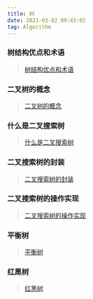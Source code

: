 ```yaml
---
title: 树
date: 2021-03-02 09:43:02
tag: Algorithm
---
```


### 树结构优点和术语

> [树结构优点和术语](/algorithm/structure-algorithm/Tree/first "树结构优点和术语")

### 二叉树的概念

> [二叉树的概念](/algorithm/structure-algorithm/Tree/second "二叉树的概念")

### 什么是二叉搜索树

> [什么是二叉搜索树](/algorithm/structure-algorithm/Tree/third "什么是二叉搜索树")

### 二叉搜索树的封装

> [二叉搜索树的封装](/algorithm/structure-algorithm/Tree/four "二叉搜索树的封装")

### 二叉搜索树的操作实现

> [二叉搜索树的操作实现](/algorithm/structure-algorithm/Tree/five "二叉搜索树的操作实现")

### 平衡树

> [平衡树](/algorithm/structure-algorithm/Tree/six "平衡树")

### 红黑树

> [红黑树](/algorithm/structure-algorithm/Tree/seven "红黑树")